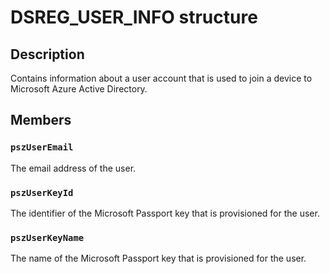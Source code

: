# DSREG_USER_INFO structure

## Description

Contains information about a user account that is used to join a device to Microsoft Azure Active Directory.

## Members

### `pszUserEmail`

The email address of the user.

### `pszUserKeyId`

The identifier of the Microsoft Passport key that is provisioned for the user.

### `pszUserKeyName`

The name of the Microsoft Passport key that is provisioned for the user.